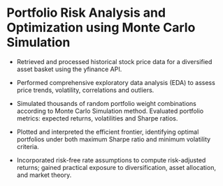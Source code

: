 # Portfolio Risk Analysis and Optimization using Monte Carlo Simulation

- Retrieved and processed historical stock price data for a diversified asset basket using the yfinance API.
  
- Performed comprehensive exploratory data analysis (EDA) to assess price trends, volatility, correlations and outliers.
  
- Simulated thousands of random portfolio weight combinations according to Monte Carlo Simulation method. Evaluated
portfolio metrics: expected returns, volatilities and Sharpe ratios.

- Plotted and interpreted the efficient frontier, identifying optimal portfolios under both maximum Sharpe ratio and minimum
volatility criteria.

- Incorporated risk-free rate assumptions to compute risk-adjusted returns; gained practical exposure to diversification, asset
allocation, and market theory.
